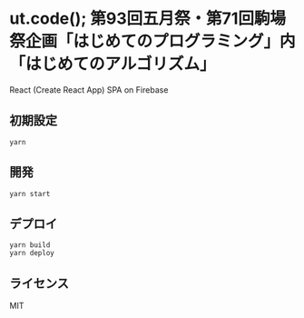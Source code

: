 # ut.code(); 第93回五月祭・第71回駒場祭企画「はじめてのプログラミング」内「はじめてのアルゴリズム」

React (Create React App) SPA on Firebase

## 初期設定

```
yarn
```

## 開発

```
yarn start
```

## デプロイ

```
yarn build
yarn deploy
```

## ライセンス
MIT
